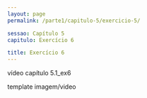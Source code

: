 ```yaml
---
layout: page
permalink: /parte1/capitulo-5/exercicio-5/

sessao: Capítulo 5
capitulo: Exercício 6

title: Exercício 6
---
```


vídeo capítulo 5.1_ex6

template imagem/video
